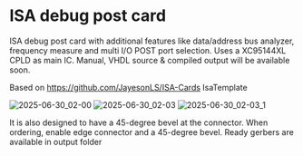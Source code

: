 # ISA debug post card
ISA debug post card with additional features like data/address bus analyzer, frequency measure and multi I/O POST port selection. Uses a XC95144XL CPLD as main IC. Manual, VHDL source & compiled output will be available soon.

Based on https://github.com/JayesonLS/ISA-Cards IsaTemplate

![2025-06-30_02-00](https://github.com/user-attachments/assets/35a95fff-71eb-400f-bdee-b23002f268e9)
![2025-06-30_02-03](https://github.com/user-attachments/assets/309855c5-244f-4468-88a4-059d1e0800f6)
![2025-06-30_02-03_1](https://github.com/user-attachments/assets/41c4e3b7-735b-4ac2-a0c1-1ee6c5c2579a)

It is also designed to have a 45-degree bevel at the connector. When ordering, enable edge connector and a 45-degree bevel. Ready gerbers are available in output folder
